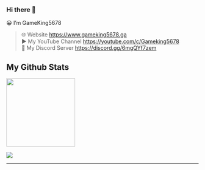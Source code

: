 ### Hi there 👋
😀 I’m GameKing5678
>🌐 Website https://www.gameking5678.ga  
>▶️ My YouTube Channel https://youtube.com/c/Gameking5678  
>💬 My Discord Server https://discord.gg/6mgQYf7zem
<h2>My Github Stats</h2>
<img height="180em" src="https://github-readme-stats.vercel.app/api?username=GameKing5678&show_icons=true&hide_border=true&&count_private=true&include_all_commits=true" />

![](https://github-readme-stats.vercel.app/api/top-langs/?username=GameKing5678&show_icons=true&show_icons=true&title_color=000&icon_color=303030&text_color=303030&bg_color=ffffff&hide_border=true&theme=radical)

<hr>
